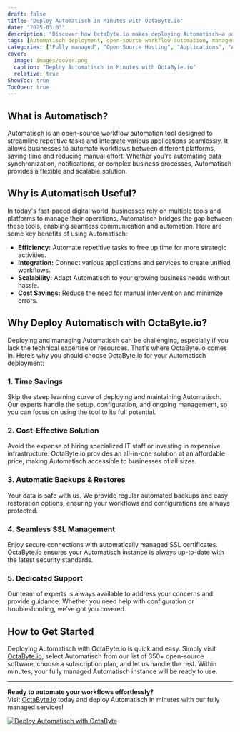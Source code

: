 ```yaml
---
draft: false
title: "Deploy Automatisch in Minutes with OctaByte.io"
date: "2025-03-03"
description: "Discover how OctaByte.io makes deploying Automatisch—a powerful open-source workflow automation tool—effortless and efficient. Save time, reduce costs, and enjoy fully managed services with automatic backups, SSL management, and expert support."
tags: [Automatisch deployment, open-source workflow automation, managed open-source services, OctaByte, Automatisch benefits, workflow automation tools, managed IT services, cost-effective automation, SSL management, automatic backups]
categories: ["Fully managed", "Open Source Hosting", "Applications", "Automation", "Automatisch"]
cover:
  image: images/cover.png
  caption: "Deploy Automatisch in Minutes with OctaByte.io"
  relative: true
ShowToc: true
TocOpen: true
---
```



## What is Automatisch?

Automatisch is an open-source workflow automation tool designed to streamline repetitive tasks and integrate various applications seamlessly. It allows businesses to automate workflows between different platforms, saving time and reducing manual effort. Whether you're automating data synchronization, notifications, or complex business processes, Automatisch provides a flexible and scalable solution.

## Why is Automatisch Useful?

In today's fast-paced digital world, businesses rely on multiple tools and platforms to manage their operations. Automatisch bridges the gap between these tools, enabling seamless communication and automation. Here are some key benefits of using Automatisch:

- **Efficiency:** Automate repetitive tasks to free up time for more strategic activities.
- **Integration:** Connect various applications and services to create unified workflows.
- **Scalability:** Adapt Automatisch to your growing business needs without hassle.
- **Cost Savings:** Reduce the need for manual intervention and minimize errors.

## Why Deploy Automatisch with OctaByte.io?

Deploying and managing Automatisch can be challenging, especially if you lack the technical expertise or resources. That's where OctaByte.io comes in. Here’s why you should choose OctaByte.io for your Automatisch deployment:

### 1. **Time Savings**
Skip the steep learning curve of deploying and maintaining Automatisch. Our experts handle the setup, configuration, and ongoing management, so you can focus on using the tool to its full potential.

### 2. **Cost-Effective Solution**
Avoid the expense of hiring specialized IT staff or investing in expensive infrastructure. OctaByte.io provides an all-in-one solution at an affordable price, making Automatisch accessible to businesses of all sizes.

### 3. **Automatic Backups & Restores**
Your data is safe with us. We provide regular automated backups and easy restoration options, ensuring your workflows and configurations are always protected.

### 4. **Seamless SSL Management**
Enjoy secure connections with automatically managed SSL certificates. OctaByte.io ensures your Automatisch instance is always up-to-date with the latest security standards.

### 5. **Dedicated Support**
Our team of experts is always available to address your concerns and provide guidance. Whether you need help with configuration or troubleshooting, we’ve got you covered.

## How to Get Started

Deploying Automatisch with OctaByte.io is quick and easy. Simply visit [OctaByte.io](https://octabyte.io), select Automatisch from our list of 350+ open-source software, choose a subscription plan, and let us handle the rest. Within minutes, your fully managed Automatisch instance will be ready to use.

---

**Ready to automate your workflows effortlessly?**  
Visit [OctaByte.io](https://octabyte.io) today and deploy Automatisch in minutes with our fully managed services!

[![Deploy Automatisch with OctaByte](/images/deploy-on-octabyte.png)](https://octabyte.io/fully-managed-open-source-services/applications/automation/automatisch)